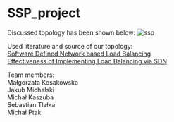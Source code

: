 # SSP_project
Discussed topology has been shown below:
![ssp](https://github.com/kubenty223/SSP_project/assets/56135959/13c0df6b-8bf9-4117-ab7f-f6cb27f18c0d)


Used literature and source of our topology:  
[Software Defined Network based Load Balancing](https://thesai.org/Downloads/Volume13No4/Paper_14-Software_Defined_Network_based_Load_Balancing.pdf)  
[Effectiveness of Implementing Load Balancing via SDN](https://interscity.org/assets/sdn_load_balancing_2019.pdf)

Team members:  
Małgorzata Kosakowska  
Jakub Michalski  
Michał Kaszuba  
Sebastian Tlałka  
Michał Ptak
